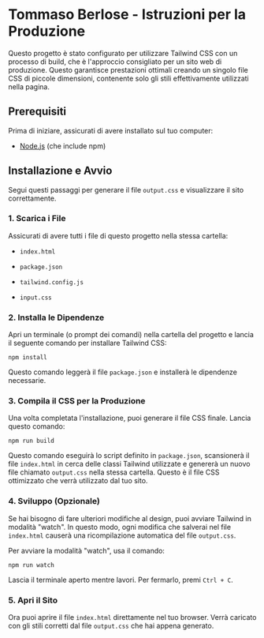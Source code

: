 # Tommaso Berlose - Istruzioni per la Produzione

Questo progetto è stato configurato per utilizzare Tailwind CSS con un processo di build, che è l'approccio consigliato per un sito web di produzione. Questo garantisce prestazioni ottimali creando un singolo file CSS di piccole dimensioni, contenente solo gli stili effettivamente utilizzati nella pagina.

## Prerequisiti

Prima di iniziare, assicurati di avere installato sul tuo computer:

* [Node.js](https://nodejs.org/) (che include npm)

## Installazione e Avvio

Segui questi passaggi per generare il file `output.css` e visualizzare il sito correttamente.

### 1. Scarica i File

Assicurati di avere tutti i file di questo progetto nella stessa cartella:

* `index.html`

* `package.json`

* `tailwind.config.js`

* `input.css`

### 2. Installa le Dipendenze

Apri un terminale (o prompt dei comandi) nella cartella del progetto e lancia il seguente comando per installare Tailwind CSS:

```
npm install

```

Questo comando leggerà il file `package.json` e installerà le dipendenze necessarie.

### 3. Compila il CSS per la Produzione

Una volta completata l'installazione, puoi generare il file CSS finale. Lancia questo comando:

```
npm run build

```

Questo comando eseguirà lo script definito in `package.json`, scansionerà il file `index.html` in cerca delle classi Tailwind utilizzate e genererà un nuovo file chiamato `output.css` nella stessa cartella. Questo è il file CSS ottimizzato che verrà utilizzato dal tuo sito.

### 4. Sviluppo (Opzionale)

Se hai bisogno di fare ulteriori modifiche al design, puoi avviare Tailwind in modalità "watch". In questo modo, ogni modifica che salverai nel file `index.html` causerà una ricompilazione automatica del file `output.css`.

Per avviare la modalità "watch", usa il comando:

```
npm run watch

```

Lascia il terminale aperto mentre lavori. Per fermarlo, premi `Ctrl + C`.

### 5. Apri il Sito

Ora puoi aprire il file `index.html` direttamente nel tuo browser. Verrà caricato con gli stili corretti dal file `output.css` che hai appena generato.

